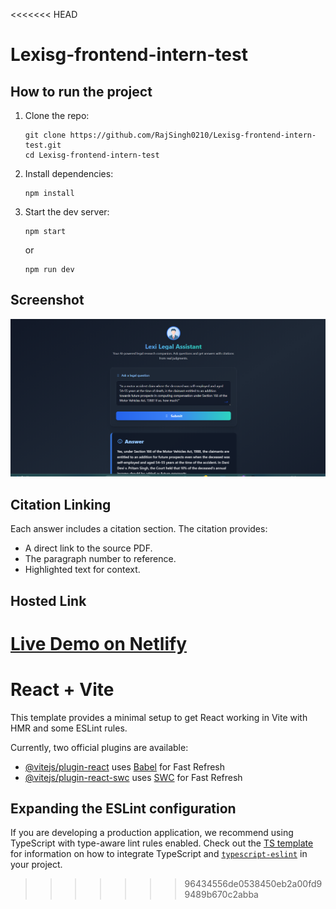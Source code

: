 <<<<<<< HEAD
# Lexisg-frontend-intern-test

## How to run the project

1. Clone the repo:
   ```
   git clone https://github.com/RajSingh0210/Lexisg-frontend-intern-test.git
   cd Lexisg-frontend-intern-test
   ```
2. Install dependencies:
   ```
   npm install
   ```
3. Start the dev server:
   ```
   npm start
   ```
   or
   ```
   npm run dev
   ```

## Screenshot

![App Screenshot](./screenshot.png)

## Citation Linking

Each answer includes a citation section. The citation provides:
- A direct link to the source PDF.
- The paragraph number to reference.
- Highlighted text for context.

## Hosted Link

[Live Demo on Netlify](https://your-app-name.netlify.app/)
=======
# React + Vite

This template provides a minimal setup to get React working in Vite with HMR and some ESLint rules.

Currently, two official plugins are available:

- [@vitejs/plugin-react](https://github.com/vitejs/vite-plugin-react/blob/main/packages/plugin-react) uses [Babel](https://babeljs.io/) for Fast Refresh
- [@vitejs/plugin-react-swc](https://github.com/vitejs/vite-plugin-react/blob/main/packages/plugin-react-swc) uses [SWC](https://swc.rs/) for Fast Refresh

## Expanding the ESLint configuration

If you are developing a production application, we recommend using TypeScript with type-aware lint rules enabled. Check out the [TS template](https://github.com/vitejs/vite/tree/main/packages/create-vite/template-react-ts) for information on how to integrate TypeScript and [`typescript-eslint`](https://typescript-eslint.io) in your project.
>>>>>>> 96434556de0538450eb2a00fd99489b670c2abba
